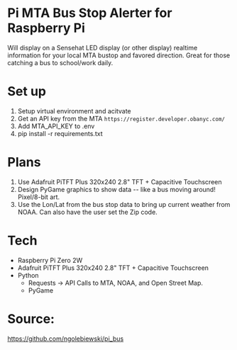 # Pi MTA Bus Stop Alerter for Raspberry Pi
Will display on a Sensehat LED display (or other display) realtime information for your local MTA bustop and favored direction. Great for those catching a bus to school/work daily.

# Set up
1. Setup virtual environment and acitvate
2. Get an API key from the MTA `https://register.developer.obanyc.com/`
3. Add MTA_API_KEY to .env
4. pip install -r requirements.txt

# Plans
1. Use Adafruit PiTFT Plus 320x240 2.8" TFT + Capacitive Touchscreen
2. Design PyGame graphics to show data -- like a bus moving around! Pixel/8-bit art.
3. Use the Lon/Lat from the bus stop data to bring up current weather from NOAA. Can also have the user set the Zip code.

# Tech
- Raspberry Pi Zero 2W
- Adafruit PiTFT Plus 320x240 2.8" TFT + Capacitive Touchscreen
- Python
    - Requests -> API Calls to MTA, NOAA, and Open Street Map.
    - PyGame

# Source:
https://github.com/ngolebiewski/pi_bus
